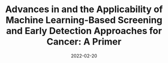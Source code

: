 ---
# Documentation: https://wowchemy.com/docs/managing-content/

title: 'Advances in and the Applicability of Machine Learning-Based Screening and Early Detection Approaches for Cancer: A Primer'
subtitle: ''
summary: ''
authors:
- Leo Benning
- Andreas Peintner
- Lukas Peintner
tags: []
categories: []
date: '2022-02-20'
lastmod: 2022-02-20T08:38:33+02:00
featured: false
draft: false

# Featured image
# To use, add an image named `featured.jpg/png` to your page's folder.
# Focal points: Smart, Center, TopLeft, Top, TopRight, Left, Right, BottomLeft, Bottom, BottomRight.
image:
  caption: ''
  focal_point: ''
  preview_only: false

# Projects (optional).
#   Associate this post with one or more of your projects.
#   Simply enter your project's folder or file name without extension.
#   E.g. `projects = ["internal-project"]` references `content/project/deep-learning/index.md`.
#   Otherwise, set `projects = []`.
projects: []
publishDate: '2022-02-20T06:38:33.705018Z'
publication_types:
- '1'
abstract: ''
publication: '*Cancers*'
url_pdf: https://www.ncbi.nlm.nih.gov/pmc/articles/PMC8833439/
links:
- name: Link
  url: https://www.ncbi.nlm.nih.gov/pmc/articles/PMC8833439/
---
